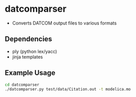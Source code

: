 # datcomparser
* Converts DATCOM output files to various formats

## Dependencies
* ply (python lex/yacc)
* jinja templates

## Example Usage
```bash
cd datcomparser
./datcomparser.py test/data/Citation.out -t modelica.mo
```

